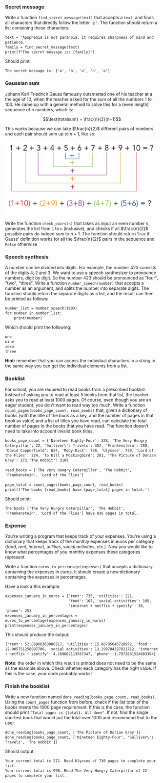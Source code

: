 ### Secret message

Write a function `find_secret_message(text)` that accepts a `text`, and finds all characters that directly follow the letter `'p'`. The function should return a list containing these characters.

    text = 'Apophenia is not paranoia, it requires sharpness of mind and patience.'
    family = find_secret_message(text)
    print(f"The secret message is: {family}")

Should print:

    The secret message is: ['o', 'h', 'a', 'n', 'a']

### Gaussian sum

Johann Karl Friedrich Gauss famously outsmarted one of his teacher at a the age of 10, when the teacher asked for the sum of all the numbers 1 to 100. He came up with a general method to solve this for a (even length) sequence of $n$ numbers, which is:

$$\text{totalsum} = \frac{n}{2}(n+1)$$

This works because we can take $\frac{n}{2}$ different pairs of numbers and each pair should sum up to $n+1$, like so:

![](sum_numbers.png)

Write the function `check_pairs(n)` that takes as input an even number $n$, generates the list from `1` to `n` (inclusive), and checks if all $\frac{n}{2}$ possible pairs do indeed sum to $n + 1$. The function should return `True` if Gauss' definition works for all the $\frac{n}{2}$ pairs in the sequence and `False` otherwise

### Speech synthesis

A number can be divided into digits. For example, the number 423 consists of the digits 4, 2 and 3. We want to use a speech synthesizer to pronounce numbers, digit by digit. So the number 423 should be pronounced as "four", "two", "three". Write a function `number_speech(number)` that accepts a number as an argument, and splits the number into separate digits. The function should return the separate digits as a list, and the result can then be printed as follows:

    number_list = number_speech(1903)
    for number in number_list:
        print(number)

Which should print the following:

    one
    nine
    zero
    three

**Hint:** remember that you can access the individual characters in a _string_ in the same way you can get the individual elements from a list.

### Booklist

For school, you are required to read books from a prescribed booklist. Instead of asking you to read at least 5 books from that list, the teacher asks you to read at least 1000 pages. Of course, even though you are an eager student, you don't want to read way too much. Write a function `count_pages(books_page_count, read_books)` that, given a dictionary of books (with the title of the book as a key, and the number of pages in that book as value) and a list of titles you have read, can calculate the total number of pages in the books that you have read. The function doesn't need to take into account invalid book titles.

    books_page_count = {'Nineteen Eighty-Four': 328, 'The Very Hungry Caterpillar': 22, 'Gulliver\'s Travels': 352, 'Frankenstein': 280, 'David Copperfield': 624, 'Moby-Dick': 736, 'Ulysses': 730, 'Lord of the Flies': 224, 'To Kill a Mockingbird': 281, 'The Picture of Dorian Gray': 272,'The Hobbit': 310}

    read_books = ['The Very Hungry Caterpillar', 'The Hobbit', 'Frankenstein', 'Lord of the Flies']

    page_total = count_pages(books_page_count, read_books)
    print(f'The books {read_books} have {page_total} pages in total.')


Should print:

    The books ['The Very Hungry Caterpillar', 'The Hobbit', 'Frankenstein', 'Lord of the Flies'] have 836 pages in total.

### Expense

You're writing a program that keeps track of your expenses. You're using a dictionary that keeps track of the monthly expenses in euros per category (_food_, _rent_, _internet_, _utilities_, _social activities_, etc.). Now you would like to know what percentages of you monthly expenses these categories represent.

Write a function  `euros_to_percentage(expenses)` that accepts a dictionary containing the expenses in euros. It should create a new dictionary containing the expenses in percentages.

Have a look a this example:

    expenses_january_in_euros = {'rent': 735, 'utilities': 221,
                                 'food': 167, 'social activities': 185,
                                 'internet + netflix + spotify': 58, 'phone': 25}
    expenses_january_in_percentages = euros_to_percentage(expenses_january_in_euros)
    print(expenses_january_in_percentages)

This should produce the output:


    {'rent': 52.83968368080517, 'utilities': 15.88785046728972, 'food': 12.005751258087706, 'social activities': 13.299784327821712, 'internet + netflix + spotify': 4.169662113587347, 'phone': 1.7972681524083394}


**Note:** the order in which this result is printed does not need to be the same as the example above. Check whether each category has the right value. If this is the case, your code probably works!

### Finish the booklist

Write a new function named `done_reading(books_page_count, read_books)`. Using the `count_pages` function from before, check if the list total of the books meets the 1000 page requirement. If this is the case, the function should print `"Total pages is {total}. All done"`. If not, find the single shortest book that would put the total over 1000 and recommend that to the user.

    done_reading(books_page_count, ['The Picture of Dorian Gray'])
    done_reading(books_page_count, ['Nineteen Eighty-Four', 'Gulliver\'s Travels', 'The Hobbit'])

Should output:

    Your current total is 272. Read Ulysses of 730 pages to complete your list.
    Your current total is 990. Read The Very Hungry Caterpillar of 22 pages to complete your list.
